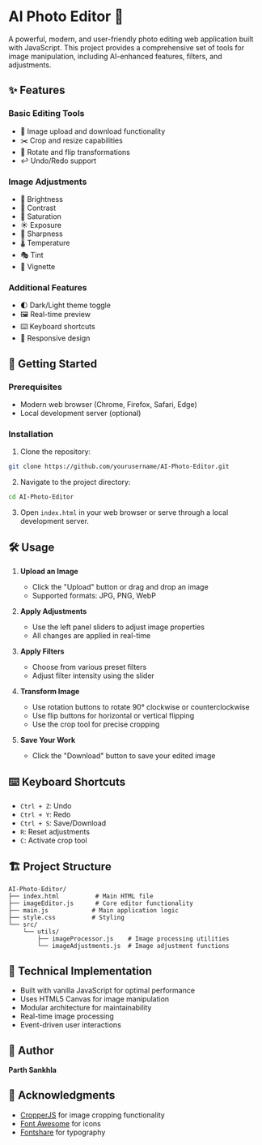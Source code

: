 # AI Photo Editor 🎨

A powerful, modern, and user-friendly photo editing web application built with JavaScript. This project provides a comprehensive set of tools for image manipulation, including AI-enhanced features, filters, and adjustments.

## ✨ Features

### Basic Editing Tools
- 📸 Image upload and download functionality
- ✂️ Crop and resize capabilities
- 🔄 Rotate and flip transformations
- ↩️ Undo/Redo support

### Image Adjustments
- 🌟 Brightness
- 🎯 Contrast
- 🎨 Saturation
- ☀️ Exposure
- 🔪 Sharpness
- 🌡️ Temperature
- 🎭 Tint
- 🌌 Vignette

### Additional Features
- 🌓 Dark/Light theme toggle
- 🖼️ Real-time preview
- ⌨️ Keyboard shortcuts
- 📱 Responsive design

## 🚀 Getting Started

### Prerequisites
- Modern web browser (Chrome, Firefox, Safari, Edge)
- Local development server (optional)

### Installation

1. Clone the repository:
```bash
git clone https://github.com/yourusername/AI-Photo-Editor.git
```

2. Navigate to the project directory:
```bash
cd AI-Photo-Editor
```

3. Open `index.html` in your web browser or serve through a local development server.

## 🛠️ Usage

1. **Upload an Image**
   - Click the "Upload" button or drag and drop an image
   - Supported formats: JPG, PNG, WebP

2. **Apply Adjustments**
   - Use the left panel sliders to adjust image properties
   - All changes are applied in real-time

3. **Apply Filters**
   - Choose from various preset filters
   - Adjust filter intensity using the slider

4. **Transform Image**
   - Use rotation buttons to rotate 90° clockwise or counterclockwise
   - Use flip buttons for horizontal or vertical flipping
   - Use the crop tool for precise cropping

5. **Save Your Work**
   - Click the "Download" button to save your edited image

## ⌨️ Keyboard Shortcuts

- `Ctrl + Z`: Undo
- `Ctrl + Y`: Redo
- `Ctrl + S`: Save/Download
- `R`: Reset adjustments
- `C`: Activate crop tool

## 🏗️ Project Structure

```
AI-Photo-Editor/
├── index.html          # Main HTML file
├── imageEditor.js      # Core editor functionality
├── main.js            # Main application logic
├── style.css          # Styling
└── src/
    └── utils/
        ├── imageProcessor.js    # Image processing utilities
        └── imageAdjustments.js  # Image adjustment functions
```

## 🔧 Technical Implementation

- Built with vanilla JavaScript for optimal performance
- Uses HTML5 Canvas for image manipulation
- Modular architecture for maintainability
- Real-time image processing
- Event-driven user interactions

## 👤 Author

**Parth Sankhla**

## 🙏 Acknowledgments

- [CropperJS](https://fengyuanchen.github.io/cropperjs/) for image cropping functionality
- [Font Awesome](https://fontawesome.com/) for icons
- [Fontshare](https://www.fontshare.com/) for typography

